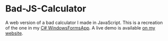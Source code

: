 # Bad-JS-Calculator
A web version of a bad calculator I made in JavaScript.
This is a recreation of the one in my [C# WindowsFormsApp](https://github.com/luisschuster/WindowsFormsApp).
A live demo is available [on my website](https://luisschuster.dev/bad_calculator/).
